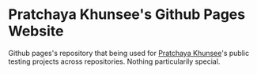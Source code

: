 # Pratchaya Khunsee's Github Pages Website

Github pages's repository that being used for <a href="https://github.com/PratchayaKhunsee">Pratchaya Khunsee</a>'s public testing projects across repositories. Nothing particularily special.
